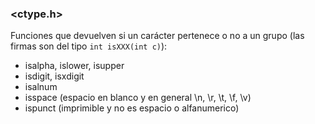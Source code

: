 ### <ctype.h>
Funciones que devuelven si un carácter pertenece o no a un grupo (las firmas son del tipo `int isXXX(int c)`):
- isalpha, islower, isupper
- isdigit, isxdigit
- isalnum
- isspace (espacio en blanco y en general \\n, \\r, \\t, \\f, \\v)
- ispunct (imprimible y no es espacio o alfanumerico)
